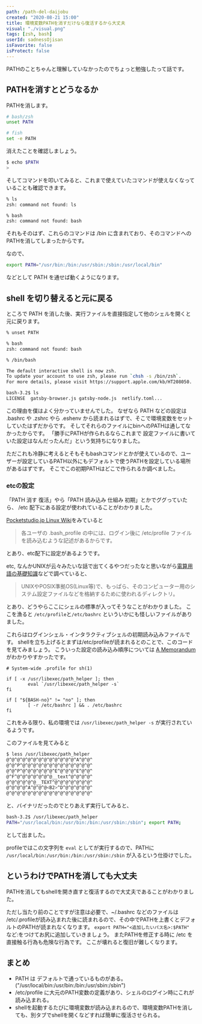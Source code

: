 ```yaml
---
path: /path-del-daijobu
created: "2020-08-21 15:00"
title: 環境変数PATHを消すだけなら復活するから大丈夫
visual: "./visual.png"
tags: [zsh, bash]
userId: sadnessOjisan
isFavorite: false
isProtect: false
---
```


PATHのことちゃんと理解していなかったのでちょっと勉強したって話です。

## PATHを消すとどうなるか

PATHを消します。

```sh
# bash/zsh
unset PATH

# fish
set -e PATH
```

消えたことを確認しましょう。

```sh
$ echo $PATH
> 
```

そしてコマンドを叩いてみると、これまで使えていたコマンドが使えなくなっていることも確認できます。

```sh
% ls
zsh: command not found: ls

% bash
zsh: command not found: bash
```

それもそのはず、これらのコマンドは /bin に含まれており、そのコマンドへのPATHを消してしまったからです。

なので、

```sh
export PATH="/usr/bin:/bin:/usr/sbin:/sbin:/usr/local/bin"
```

などとして PATH を通せば動くようになります。

## shell を切り替えると元に戻る

ところで PATH を消した後、実行ファイルを直接指定して他のシェルを開くと元に戻ります。

```sh
% unset PATH

% bash
zsh: command not found: bash

% /bin/bash

The default interactive shell is now zsh.
To update your account to use zsh, please run `chsh -s /bin/zsh`.
For more details, please visit https://support.apple.com/kb/HT208050.

bash-3.2$ ls
LICENSE  gatsby-browser.js gatsby-node.js  netlify.toml...
```

この理由を僕はよく分かっていませんでした。
なぜなら PATH などの設定は .bashrc や .zshrc やら .eshenv から読まれるはずで、そこで環境変数をセットしていたはずだからです。
そしてそれらのファイルにbinへのPATHは通してなかったからです。
「勝手にPATHが作られるならこれまで 設定ファイルに書いていた設定はなんだったんだ」という気持ちになりました。

ただこれも冷静に考えるとそもそもbashコマンドとかが使えているので、ユーザーが設定しているPATH以外にもデフォルトで使うPATHを設定している場所があるはずです。
そこでこの初期PATHはどこで作られるか調べました。

### etcの設定

「PATH 消す 復活」やら「PATH 読み込み 仕組み 初期」とかでググっていたら、 /etc 配下にある設定が使われていることがわかりました。

[Pocketstudio.jp Linux Wiki](http://pocketstudio.jp/linux/?%A5%D1%A5%B9(PATH)%A4%CE%B3%CE%C7%A7%A4%C8%C0%DF%C4%EA%CA%FD%CB%A1%A4%CF%A1%A9)をみていると

> 各ユーザの .bash_profile の中には、ログイン後に /etc/profile ファイルを読み込むような記述があるからです。

とあり、etc配下に設定があるようです。

etc, なんかUNIXが云々みたいな話で出てくるやつだったなと思いながら[電算用語の基礎知識](https://www.wdic.org/w/TECH//etc)などで調べていると、

> UNIXやPOSIX準拠OS(Linux等)で、もっぱら、そのコンピューター用のシステム設定ファイルなどを格納するために使われるディレクトリ。

とあり、どうやらここにシェルの標準が入ってそうなことがわかりました。
ここを漁ると `/etc/profile`と`/etc/bashrc` といういかにも怪しいファイルがありました。

これらはログインシェル・インタラクティブシェルの初期読み込みファイルです。
shellを立ち上げるとまずは/etc/profileが読まれるとのことで、このコードを見てみましょう。
こういった設定の読み込み順序については [A Memorandum](https://blog1.mammb.com/entry/2019/12/01/090000) がわかりやすかったです。

```sh:title=profile
# System-wide .profile for sh(1)

if [ -x /usr/libexec/path_helper ]; then
        eval `/usr/libexec/path_helper -s`
fi

if [ "${BASH-no}" != "no" ]; then
        [ -r /etc/bashrc ] && . /etc/bashrc
fi
```

これをみる限り、私の環境では `/usr/libexec/path_helper -s` が実行されているようです。

このファイルを見てみると

```sh
$ less /usr/libexec/path_helper
@^@^@^@^@^@^@^@^@^@^@^@^@^A^@^@^
@^@^P^@^@^@^@^@^@^@^@^@^@^@^@^@^
@^@^P^@^@^@^@^@^@^E^@^@^@^E^@^@^
@^F^@^@^@^@^@^@^@__text^@^@^@^@^
@^@^@^@^@^@__TEXT^@^@^@^@^@^@^@^
@^@^@^@^A^@^@^@<B2>^D^@^@^@^@^@^
@^@^@^@^@^@^@^@^@^@^@^@^@^@^@^@^
```

と、バイナリだったのでとりあえず実行してみると、

```sh
bash-3.2$ /usr/libexec/path_helper
PATH="/usr/local/bin:/usr/bin:/bin:/usr/sbin:/sbin"; export PATH;
```

として出ました。

profileではこの文字列を `eval` としてが実行するので、PATHに `/usr/local/bin:/usr/bin:/bin:/usr/sbin:/sbin` が入るという仕掛けでした。

## というわけでPATHを消しても大丈夫

PATHを消してもshellを開き直すと復活するので大丈夫であることがわかりました。

ただし当たり前のことですが注意は必要で、~/.bashrc などのファイルは /etc/.profileが読み込まれた後に読まれるので、その中でPATHを上書くとデフォルトのPATHが読まれなくなります。
`export PATH="<追加したいパス名>:$PATH"` など:をつけてお尻に追加していきましょう。
またPATHを修正する時に /etc を直接触る行為も危険な行為です。
ここが壊れると復旧が難しくなります。

## まとめ

* PATH は デフォルトで通っているものがある。("/usr/local/bin:/usr/bin:/bin:/usr/sbin:/sbin")
* /etc/profile に大元のPATH変数の定義があり、シェルのログイン時にこれが読み込まれる。
* shellを起動するたびに環境変数が読み込まれるので、環境変数PATHを消しても、別タブでshellを開くなどすれば簡単に復活させられる。